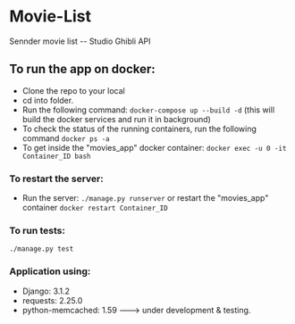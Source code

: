 # Movie-List
Sennder movie list -- Studio Ghibli API

## To run the app on docker:
- Clone the repo to your local
- cd into folder.
- Run the following command: `docker-compose up --build -d` (this will build the docker services and run it in background)
- To check the status of the running containers, run the following command `docker ps -a`
- To get inside the "movies_app" docker container: `docker exec -u 0 -it Container_ID bash`

### To restart the server:
- Run the server: `./manage.py runserver` or restart the "movies_app" container `docker restart Container_ID`

### To run tests:
`./manage.py test`

### Application using: 
- Django: 3.1.2
- requests: 2.25.0
- python-memcached: 1.59  ---> under development & testing.

